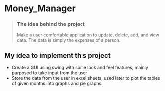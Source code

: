 # Money_Manager

> <h3>The idea behind the project</h3>
> Make a user comfortable application to update, delete, add, and view data. The data is simply the expenses of a person. </br>

## My idea to implement this project
* Create a GUI using swing with some look and feel features, mainly purposed to take input from the user </br>
* Store the data from the user in excel sheets, used later to plot the tables of given months into graphs and pie graphs. </br>




